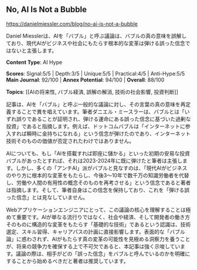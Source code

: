 ## No, AI Is Not a Bubble

https://danielmiessler.com/blog/no-ai-is-not-a-bubble

Daniel Miesslerは、AIを「バブル」と呼ぶ議論は、バブルの真の意味を誤解しており、現代AIがビジネスや社会にもたらす根本的な変革は弾ける誤った信念ではないと主張します。

**Content Type**: AI Hype

**Scores**: Signal:5/5 | Depth:3/5 | Unique:5/5 | Practical:4/5 | Anti-Hype:5/5
**Main Journal**: 92/100 | **Annex Potential**: 94/100 | **Overall**: 88/100

**Topics**: [[AIの将来性, バブル経済, 誤解の解消, 技術の社会影響, 投資判断]]

記事は、AIを「バブル」と呼ぶ一般的な議論に対し、その言葉の真の意味を再定義することで異を唱えています。筆者ダニエル・ミースラーは、バブルとは「いずれ誤りであることが証明され、弾ける運命にある誤った信念に基づいた過剰な投資」であると指摘します。例えば、ドットコムバブルは「インターネットに参入すれば瞬時に金持ちになれる」という信念が弾けたのであり、インターネット技術そのものの価値が否定されたわけではありません。

AIについても、もし「AIを搭載すれば即座に儲かる」といった初期の安易な投資バブルがあったとすれば、それは2023-2024年に既に弾けたと筆者は主張します。しかし、多くの「アンチAI」派がバブルと見なすのは、「現代AIがビジネスのやり方に根本的な変革をもたらし、今後3〜10年で数千万の知識労働者を代替し、労働や人間の有用性の概念そのものを再考させる」という信念であると著者は指摘します。そして、筆者自身はこの信念を保持しており、これを「弾ける誤った信念」とは見なしていません。

Webアプリケーションエンジニアにとって、この議論の核心を理解することは極めて重要です。AIが単なる流行りではなく、社会や経済、そして開発者の働き方そのものに構造的な変革をもたらす「基礎的な技術」であるという認識は、技術選定、スキル習得、キャリアパスの計画に直接影響します。表面的な「バブル論」に惑わされず、AIがもたらす真の変革の可能性を見極める洞察力を養うことが、将来の競争力を確保する上で不可欠であると、本記事は強く示唆しています。議論の際は、相手がどの「誤った信念」をバブルと呼んでいるのかを明確にすることから始めるべきだと著者は推奨しています。